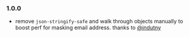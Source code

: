 ### 1.0.0
 - remove `json-stringify-safe` and walk through objects manually to boost perf for masking email address.
 thanks to [@indutny](https://github.com/skoranga/node-maskme/pull/3)
